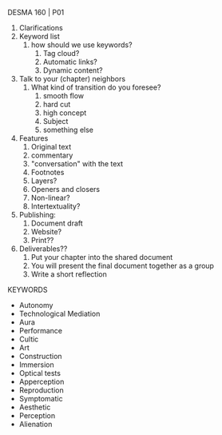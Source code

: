 DESMA 160 | P01

1. Clarifications
2. Keyword list
   1. how should we use keywords?
      1. Tag cloud?
      2. Automatic links?
      3. Dynamic content?
3. Talk to your (chapter) neighbors
   1. What kind of transition do you foresee?
      1. smooth flow
      2. hard cut
      3. high concept
      4. Subject
      5. something else
4. Features
   1. Original text
   2. commentary
   3. "conversation" with the text
   4. Footnotes
   5. Layers?
   6. Openers and closers
   7. Non-linear?
   8. Intertextuality?
5. Publishing:
   1. Document draft
   2. Website?
   3. Print??
6. Deliverables??
   1. Put your chapter into the shared document
   2. You will present the final document together as a group
   3. Write a short reflection



KEYWORDS

+ Autonomy
+ Technological Mediation 
+ Aura
+ Performance 
+ Cultic
+ Art
+ Construction 
+ Immersion
+ Optical tests
+ Apperception
+ Reproduction 
+ Symptomatic 
+ Aesthetic 
+ Perception 
+ Alienation

